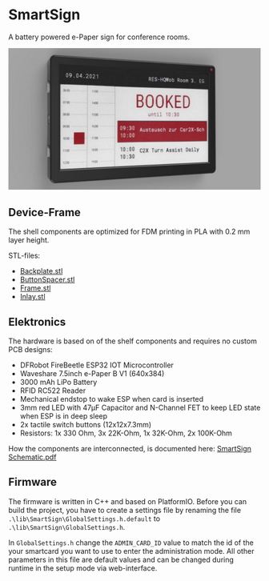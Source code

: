 # SmartSign
A battery powered e-Paper sign for conference rooms.

![](docs/smartsign.jpg)

## Device-Frame
The shell components are optimized for FDM printing in PLA with 0.2 mm layer height.

STL-files:
* [Backplate.stl](stl_files/Backplate.stl)
* [ButtonSpacer.stl](stl_files/ButtonSpacer.stl)
* [Frame.stl](stl_files/Frame.stl)
* [Inlay.stl](stl_files/Inlay.stl)

## Elektronics
The hardware is based on of the shelf components and requires no custom PCB designs:
* DFRobot FireBeetle ESP32 IOT Microcontroller
* Waveshare 7.5inch e-Paper B V1 (640x384)
* 3000 mAh LiPo Battery
* RFID RC522 Reader
* Mechanical endstop to wake ESP when card is inserted
* 3mm red LED with 47µF Capacitor and N-Channel FET to keep LED state when ESP is in deep sleep
* 2x tactile switch buttons (12x12x7.3mm)
* Resistors: 1x 330 Ohm, 3x 22K-Ohm, 1x 32K-Ohm, 2x 100K-Ohm

How the components are interconnected, is documented here: [SmartSign Schematic.pdf](docs/SmartSign%20Schematic.pdf)

## Firmware
The firmware is written in C++ and based on PlatformIO. Before you can build the project, you have to create a settings file by renaming the file `.\lib\SmartSign\GlobalSettings.h.default` to `.\lib\SmartSign\GlobalSettings.h`. 

In `GlobalSettings.h` change the `ADMIN_CARD_ID` value to match the id of the your smartcard you want to use to enter the administration mode. All other parameters in this file are default values and can be changed during runtime in the setup mode via web-interface.

